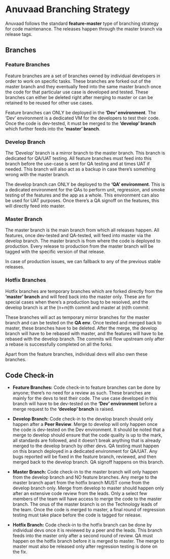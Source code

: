 # Anuvaad Branching Strategy

Anuvaad follows the standard **feature-master** type of branching strategy for code maintenance. The releases happen through the master branch via release tags.

## Branches

### Feature Branches

Feature branches are a set of branches owned by individual developers in order to work on specific tasks. These branches are forked out of the master branch and they eventually feed into the same master branch once the code for that particular use case is developed and tested. These branches can either be deleted right after merging to master or can be retained to be reused for other use cases.

Feature branches can ONLY be deployed in the **‘Dev’ environment**. The ‘Dev’ environment is a dedicated VM for the developers to test their code. Once the code is dev-tested, it must be merged to the **‘develop’ branch** which further feeds into the **‘master’ branch**.

### Develop Branch

The ‘Develop’ branch is a mirror branch to the master branch. This branch is dedicated for QA/UAT testing. All feature branches must feed into this branch before the use-case is sent for QA testing and at times UAT if needed. This branch will also act as a backup in case there’s something wrong with the master branch.

The develop branch can ONLY be deployed to the **‘QA’ environment**. This is a dedicated environment for the QAs to perform unit, regression, and smoke testing of the features and the app as a whole. This environment can also be used for UAT purposes. Once there’s a QA signoff on the features, this will directly feed into master.

### Master Branch

The master branch is the main branch from which all releases happen. All features, once dev-tested and QA-tested, will feed into master via the develop branch. The master branch is from where the code is deployed to production. Every release to production from the master branch will be tagged with the specific version of that release.

In case of production issues, we can fallback to any of the previous stable releases.

### Hotfix Branches

Hotfix branches are temporary branches which are forked directly from the **‘master’ branch** and will feed back into the master only. These are for special cases when there’s a production bug to be resolved, and the develop branch is at the (n+m)th commit and master at (n)th commit.

These branches will act as temporary mirror branches for the master branch and can be tested on the **QA env**. Once tested and merged back to master, these branches have to be deleted. After the merge, the develop branch will have to be rebased with master, and the features will have to be rebased with the develop branch. The commits will flow upstream only after a rebase is successfully completed on all the forks.

Apart from the feature branches, individual devs will also own these branches.

## Code Check-in

- **Feature Branches:** Code check-in to feature branches can be done by anyone; there’s no need for a review as such. These branches are mainly for the devs to test their code. The use case developed in this branch will have to be dev-tested on the **‘Dev’ environment** before a merge request to the **‘develop’ branch** is raised.

- **Develop Branch:** Code check-in to the develop branch should only happen after a **Peer Review**. Merge to develop will only happen once the code is dev-tested on the Dev environment. It should be noted that a merge to develop should ensure that the code quality is up to the mark, all standards are followed, and it doesn’t break anything that is already merged to the develop branch by other devs. QA testing must happen on this branch deployed in a dedicated environment for QA/UAT. Any bugs reported will be fixed in the feature branch, reviewed, and then merged back to the develop branch. QA signoff happens on this branch.

- **Master Branch:** Code check-in to the master branch will only happen from the develop branch and NO feature branches. Any merge to the master branch apart from the hotfix branch MUST come from the develop branch only. Merge from develop to master should happen only after an extensive code review from the leads. Only a select few members of the team will have access to merge the code to the master branch. The onus of the master branch is on the Technology leads of the team. Once the code is merged to master, a final round of regression testing must take place before the code is tagged for release.

- **Hotfix Branch:** Code check-in to the hotfix branch can be done by individual devs once it is reviewed by a peer and the leads. This branch feeds into the master only after a second round of review. QA must happen on the hotfix branch before it is merged to master. The merge to master must also be released only after regression testing is done on the fix.
